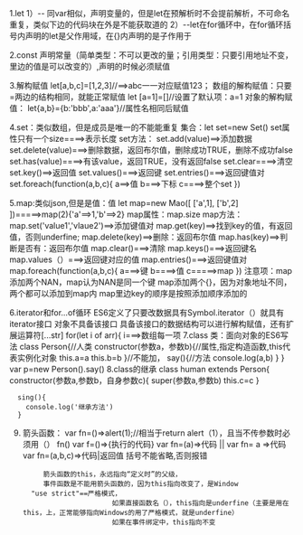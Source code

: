 1.let
      1）-- 同var相似，声明变量的，但是let在预解析时不会提前解析，不可命名重复，类似下边的代码块在外是不能获取道的
      2）--let在for循环中，在for循环括号内声明的let是父作用域，在{}内声明的是子作用于

    
2.const
    声明常量（简单类型：不可以更改的量；引用类型：只要引用地址不变，里边的值是可以改变的）,声明的时候必须赋值
    


3.解构赋值
     let[a,b,c]=[1,2,3]//==>abc一一对应赋值123；
     数组的解构赋值：只要=两边的结构相同，就能正常赋值
          let [a=1]=[]//设置了默认项：a=1
     对象的解构赋值：
        let{a,b}={b:'bbb',a:'aaa'}//属性名相同后赋值
     
4.set：类似数组，但是成员是唯一的不能能重复
    集合：let set=new Set()
    set属性只有一个size====>表示长度
    set方法：
        set.add(value)==>添加数据
        set.delete(value)===>删除数据，返回布尔值，删除成功TRUE，删除不成功false
        set.has(value)====>有该value，返回TRUE，没有返回false
        set.clear====>清空
        set.key()==>返回值
        set.values()===>返回键
        set.entries()===>返回键值对
        set.foreach(function(a,b,c){
               a==>值
               b===>下标
               c====>整个set
           })
        
5.map:类似json,但是是值：值
   let map=new Mao([
         ['a',1],
         ['b',2]
   ])=====>map(2){'a'==>1,'b'==>2}
   map属性：map.size
   map方法：
       map.set('value1','vlaue2')==>添加键值对
       map.get(key)==>找到key的值，有返回值，否则underfine;
       map.delete(key)==>删除：返回布尔值
       map.has(key)==>判断是否有：返回布尔值
       map.clear()===>清除
       map.keys()===>返回键名
       map.values（）===>返回键对应的值
       map.entries()===>返回键值对
       map.foreach(function(a,b,c){
           a===>键
           b====>值
           c=====>map
       })
      注意项：map添加两个NAN，map认为NAN是同一个键
             map添加两个{}，因为对象地址不同，两个都可以添加到map内
             map里边key的顺序是按照添加顺序添加的
             
  6.iterator和for...of循环
      ES6定义了只要改数据具有Symbol.iterator（）就具有iterator接口
      对象不具备该接口
      具备该接口的数据结构可以进行解构赋值，还有扩展运算符[...str]
     for(let i of arr){
        i===>数组每一项
  7.class
       类：面向对象的ES6写法
       class Person{//人类
           constructor(参数a，参数b){//属性,指定构造函数,this代表实例化对象
                this.a=a
                this.b=b
           }//不能加，
           say(){//方法
             console.log(a,b)
           }
       }
       var p=new Person().say()
  8.class的继承
      class human extends Person{
          constructor(参数a,参数b，自身参数c){
              super(参数a,参数b)
              this.c=c
      }
      
      sing(){
        console.log('继承方法')
      }
  9.  箭头函数：
                    var fn=()=>alert(1);//相当于return alert（1），且当不传参数时必须用（）
		    fn()
		    var f=()=>{执行的代码}
		    var fn=(a)=>代码       ||  var fn= a =>代码
   		    var fn=(a,b,c)=>代码|返回值     括号不能省略,否则报错
   		       
   		       箭头函数的this，永远指向“定义时”的父级，
   		       事件函数是不能用箭头函数的，因为this指向改变了，是Window
   		    "use strict"==严格模式，
   		                        如果直接函数名（），this指向是underfine（主要是用在this，上，正常能够指向Windows的用了严格模式，就是underfine）
   		                        如果在事件绑定中，this指向不变 
